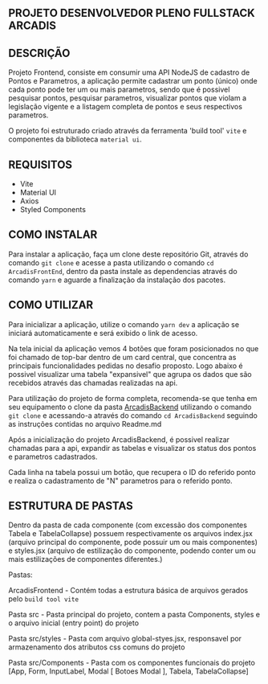 ## PROJETO DESENVOLVEDOR PLENO FULLSTACK ARCADIS

## DESCRIÇÃO
Projeto Frontend, consiste em consumir uma API NodeJS de cadastro de Pontos e Parametros, a aplicação permite cadastrar um ponto (único) onde cada ponto pode ter um ou mais parametros, sendo que é possivel pesquisar pontos, pesquisar parametros, visualizar pontos que violam a legislação vigente e a listagem completa de pontos e seus respectivos parametros.

O projeto foi estruturado criado através da ferramenta 'build tool' `vite` e componentes da biblioteca `material ui`.

## REQUISITOS
- Vite
- Material UI
- Axios
- Styled Components

## COMO INSTALAR
Para instalar a aplicação, faça um clone deste repositório Git, através do comando `git clone` e acesse a pasta utilizando o comando `cd ArcadisFrontEnd`, dentro da pasta instale as dependencias através do comando `yarn` e aguarde a finalização da instalação dos pacotes.

## COMO UTILIZAR
Para inicializar a aplicação, utilize o comando `yarn dev` a aplicação se iniciará automaticamente e será exibido o link de acesso.

Na tela inicial da aplicação vemos 4 botões que foram posicionados no que foi chamado de top-bar dentro de um card central, que concentra as principais funcionalidades pedidas no desafio proposto. Logo abaixo é possivel visualizar uma tabela "expansivel" que agrupa os dados que são recebidos através das chamadas realizadas na api.

Para utilização do projeto de forma completa, recomenda-se que tenha em seu equipamento o clone da pasta [ArcadisBackend](https://github.com/mhenrk/ArcadisBackend) utilizando o comando `git clone` e acessando-a através do comando `cd ArcadisBackend` seguindo as instruções contidas no arquivo Readme.md

Após a inicialização do projeto ArcadisBackend, é possivel realizar chamadas para a api, expandir as tabelas e visualizar os status dos pontos e parametros cadastrados.

Cada linha na tabela possui um botão, que recupera o ID do referido ponto e realiza o cadastramento de "N" parametros para o referido ponto.

## ESTRUTURA DE PASTAS

Dentro da pasta de cada componente (com excessão dos componentes Tabela e TabelaCollapse) possuem respectivamente os arquivos index.jsx (arquivo principal do componente, pode possuir um ou mais componentes) e styles.jsx (arquivo de estilização do componente, podendo conter um ou mais estilizações de componentes diferentes.)

Pastas:

ArcadisFrontend - Contém todas a estrutura básica de arquivos gerados pelo `build tool vite`

Pasta src - Pasta principal do projeto, contem a pasta Components, styles e o arquivo inicial (entry point) do projeto

Pasta src/styles - Pasta com arquivo global-styes.jsx, responsavel por armazenamento dos atributos css comuns do projeto

Pasta src/Components - Pasta com os componentes funcionais do projeto [App, Form, InputLabel, Modal [ Botoes Modal ], Tabela, TabelaCollapse]

